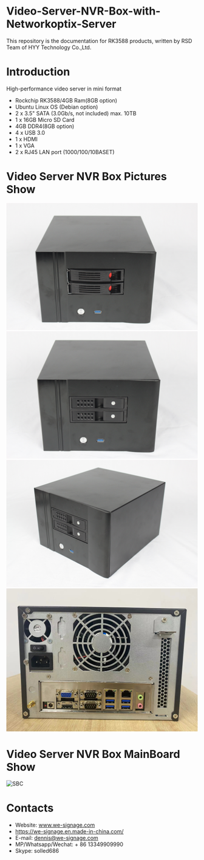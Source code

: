 # Video-Server-NVR-Box-with-Networkoptix-Server
This repository is the documentation for RK3588 products, written by RSD Team of HYY Technology Co.,Ltd.

# Introduction
High-performance video server in mini format

- Rockchip RK3588/4GB Ram(8GB option)
- Ubuntu Linux OS (Debian option)
- 2 x 3.5" SATA (3.0Gb/s, not included) max. 10TB
- 1 x 16GB Micro SD Card
- 4GB DDR4(8GB option)
- 4 x USB 3.0
- 1 x HDMI
- 1 x VGA
- 2 x RJ45 LAN port (1000/100/10BASET)

# Video Server NVR Box Pictures Show
![Views](./Documents/Front%20View%20A.jpg)
![Views](./Documents/Front%20View%20B.jpeg)
![Views](./Documents/Right%20View.jpg)
![Views](./Documents/BackView.jpeg)

# Video Server NVR Box MainBoard Show
![SBC](./Documents/PCB%20Functions.png)



# Contacts

- Website: www.we-signage.com
- https://we-signage.en.made-in-china.com/
- E-mail: dennis@we-signage.com
- MP/Whatsapp/Wechat: + 86 13349909990
- Skype: solled686